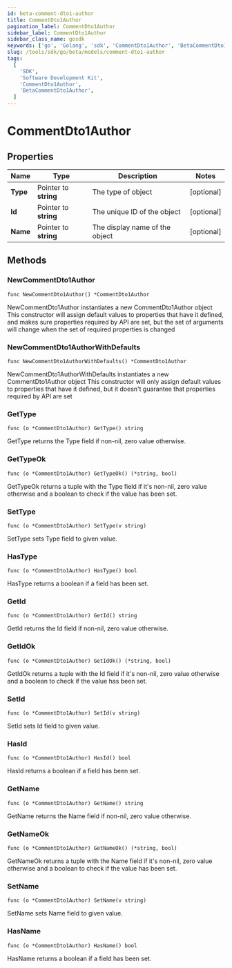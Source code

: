 ```yaml
---
id: beta-comment-dto1-author
title: CommentDto1Author
pagination_label: CommentDto1Author
sidebar_label: CommentDto1Author
sidebar_class_name: gosdk
keywords: ['go', 'Golang', 'sdk', 'CommentDto1Author', 'BetaCommentDto1Author']
slug: /tools/sdk/go/beta/models/comment-dto1-author
tags:
  [
    'SDK',
    'Software Development Kit',
    'CommentDto1Author',
    'BetaCommentDto1Author',
  ]
---
```


# CommentDto1Author

## Properties

| Name | Type | Description | Notes |
| --- | --- | --- | --- |
| **Type** | Pointer to **string** | The type of object | [optional] |
| **Id** | Pointer to **string** | The unique ID of the object | [optional] |
| **Name** | Pointer to **string** | The display name of the object | [optional] |

## Methods

### NewCommentDto1Author

`func NewCommentDto1Author() *CommentDto1Author`

NewCommentDto1Author instantiates a new CommentDto1Author object This constructor will assign default values to properties that have it defined, and makes sure properties required by API are set, but the set of arguments will change when the set of required properties is changed

### NewCommentDto1AuthorWithDefaults

`func NewCommentDto1AuthorWithDefaults() *CommentDto1Author`

NewCommentDto1AuthorWithDefaults instantiates a new CommentDto1Author object This constructor will only assign default values to properties that have it defined, but it doesn't guarantee that properties required by API are set

### GetType

`func (o *CommentDto1Author) GetType() string`

GetType returns the Type field if non-nil, zero value otherwise.

### GetTypeOk

`func (o *CommentDto1Author) GetTypeOk() (*string, bool)`

GetTypeOk returns a tuple with the Type field if it's non-nil, zero value otherwise and a boolean to check if the value has been set.

### SetType

`func (o *CommentDto1Author) SetType(v string)`

SetType sets Type field to given value.

### HasType

`func (o *CommentDto1Author) HasType() bool`

HasType returns a boolean if a field has been set.

### GetId

`func (o *CommentDto1Author) GetId() string`

GetId returns the Id field if non-nil, zero value otherwise.

### GetIdOk

`func (o *CommentDto1Author) GetIdOk() (*string, bool)`

GetIdOk returns a tuple with the Id field if it's non-nil, zero value otherwise and a boolean to check if the value has been set.

### SetId

`func (o *CommentDto1Author) SetId(v string)`

SetId sets Id field to given value.

### HasId

`func (o *CommentDto1Author) HasId() bool`

HasId returns a boolean if a field has been set.

### GetName

`func (o *CommentDto1Author) GetName() string`

GetName returns the Name field if non-nil, zero value otherwise.

### GetNameOk

`func (o *CommentDto1Author) GetNameOk() (*string, bool)`

GetNameOk returns a tuple with the Name field if it's non-nil, zero value otherwise and a boolean to check if the value has been set.

### SetName

`func (o *CommentDto1Author) SetName(v string)`

SetName sets Name field to given value.

### HasName

`func (o *CommentDto1Author) HasName() bool`

HasName returns a boolean if a field has been set.

